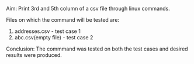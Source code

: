Aim: Print 3rd and 5th column of a csv file through linux commands.

Files on which the command will be tested are:  
1. addresses.csv - test case 1
2. abc.csv(empty file) - test case 2 

Conclusion: The commmand was tested on both the test cases and desired results were produced.

